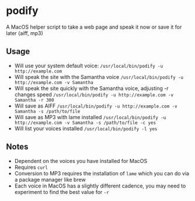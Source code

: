 # podify
A MacOS helper script to take a web page and speak it now or save it for later (aiff, mp3)

## Usage
* Will use your system default voice: `/usr/local/bin/podify -u http://example.com`   
* Will speak the site with the Samantha voice `/usr/local/bin/podify -u http://example.com -v Samantha`  
* Will speak the site quickly with the Samantha voice, adjusting -r changes speed `/usr/local/bin/podify -u http://example.com -v Samantha -r 300`  
* Will save as AIFF `/usr/local/bin/podify -u http://example.com -v Samantha -s /path/to/file`  
* Will save as MP3 with lame installed `/usr/local/bin/podify -u http://example.com -v Samantha -s /path/to/file -c yes`  
* Will list your voices installed  `/usr/local/bin/podify -l yes`  

## Notes
* Dependent on the voices you have installed for MacOS
* Requires `curl`
* Conversion to MP3 requires the installation of `lame` which you can do via a package manager like brew
* Each voice in MacOS has a slightly different cadence, you may need to experiment to find the best value for `-r`
